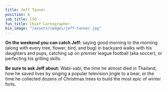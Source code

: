 ```yaml
---
title: Jeff Tanner
position: 6
job_title: CSO
fun_title: Chief Cartographer
bio_image: "/assets/images/jeff-tanner.jpg"
---
```


**On the weekend you can catch Jeff:** saying good morning to the morning (along with every tree, flower, bird, and bug) in backyard walks with his daughters and pups, catching up on premier league football (aka soccer), or perfecting his grilling skills.

**Be sure to ask Jeff about:** Wabi-sabi, the time he almost died in Thailand, how he saved lives by singing a popular television jingle to a bear, or the time he collected dozens of Christmas trees to build the most epic of winter forts.
